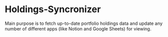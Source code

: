 # Holdings-Syncronizer
Main purpose is to fetch up-to-date portfolio holdings data and update any number of different apps (like Notion and Google Sheets) for viewing. 
